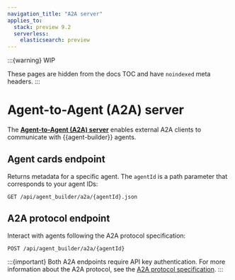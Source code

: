 ```yaml
---
navigation_title: "A2A server"
applies_to:
  stack: preview 9.2
  serverless:
    elasticsearch: preview
---
```


:::{warning}
WIP

These pages are hidden from the docs TOC and have `noindexed` meta headers.
:::

# Agent-to-Agent (A2A) server

The [**Agent-to-Agent (A2A) server**](https://github.com/a2aproject/A2A) enables external A2A clients to communicate with {{agent-builder}} agents.

## Agent cards endpoint

Returns metadata for a specific agent. The `agentId` is a path parameter that corresponds to your agent IDs:

```
GET /api/agent_builder/a2a/{agentId}.json
```

## A2A protocol endpoint

Interact with agents following the A2A protocol specification:

```
POST /api/agent_builder/a2a/{agentId}
```

:::{important}
Both A2A endpoints require API key authentication. For more information about the A2A protocol, see the [A2A protocol specification](https://a2aprotocol.ai/docs/guide/a2a-protocol-specification-python#protocol-flow-diagram).
:::

